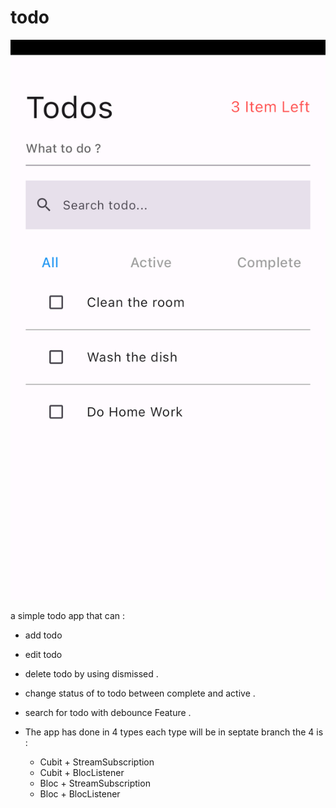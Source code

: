 # todo

![ScreenShot](screenshot.png)

a simple todo app that can :

- add todo
- edit todo
- delete todo by using dismissed .
- change status of to todo between complete and active .
- search for todo with debounce Feature . 


- The app has done in 4 types each type will be in septate branch the 4 is : 
  - Cubit + StreamSubscription
  - Cubit + BlocListener
  - Bloc + StreamSubscription
  - Bloc + BlocListener


